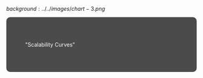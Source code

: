 $background:../../images/chart-3.png$

<div style="border-radius: 10px;background-color: rgba(0, 0, 0, 0.7); color: #fff; padding: 50px;">

"Scalability Curves"
